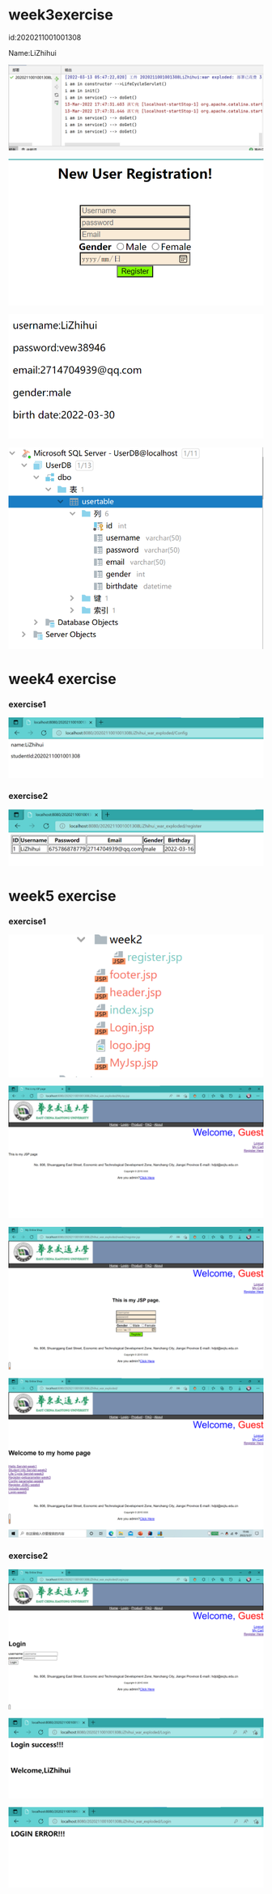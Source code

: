 
# week3exercise
id:2020211001001308

Name:LiZhihui

![img.png](images/img1.png)

![img.png](images/img2.png)

![img.png](images/img3.png)

![img.png](images/img4.png)

# week4 exercise
### exercise1
![img.png](images/img5.png)
### exercise2
![img.png](images/img6.png)

# week5 exercise
### exercise1
![img.png](images/img8.png)

![img.png](images/img9.png)

![img.png](images/img10.png)

![img.png](images/img7.png)

### exercise2
![img.png](images/img11.png)

![img.png](images/img12.png)

![img.png](images/img13.png)
